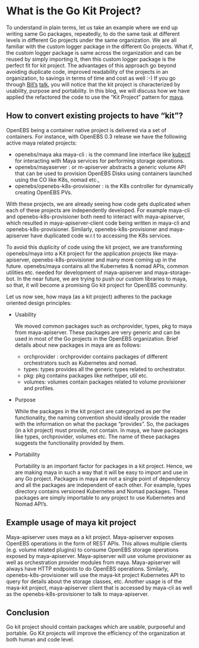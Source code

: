 # What is the Go Kit Project?
To understand in plain terms, let us take an example where we end up writing same Go packages, repeatedly, to do the same task at different levels in different Go projects under the same organization. We are all familiar with the custom logger package in the different Go projects.
What if, the custom logger package is same across the organization and can be reused by simply importing it, then this custom logger package is the perfect fit for kit project. The advantages of this approach go beyond avoiding duplicate code, improved readability of the projects in an organization, to savings in terms of time and cost as well :-)
If you go through [Bill’s](https://twitter.com/goinggodotnet) [talk](https://youtu.be/spKM5CyBwJA?list=PLFjrjdmBd0CoclkJ_JdBET5fzz4u0SELZ), you will notice that the kit project is characterized by usability, purpose and portability. In this blog, we will discuss how we have applied the refactored the code to use the “Kit Project” pattern for [maya](https://github.com/openebs/maya).

## How to convert existing projects to have “kit”?
OpenEBS being a container native project is delivered via a set of containers. For instance, with OpenEBS 0.3 release we have the following active maya related projects:

* openebs/maya aka maya-cli : is the command line interface like [kubectl](https://kubernetes.io/docs/reference/kubectl/overview/) for interacting with Maya services for performing storage operations.
* openebs/mayaserver : or m-apiserver abstracts a generic volume API that can be used to provision OpenEBS Disks using containers launched using the CO like K8s, nomad etc.,
* openebs/openebs-k8s-provisioner : is the K8s controller for dynamically creating OpenEBS PVs.

With these projects, we are already seeing how code gets duplicated when each of these projects are independently developed. For example maya-cli and openebs-k8s-provisioner both need to interact with maya-apiserver, which resulted in maya-apiserver-client code being written in maya-cli and openebs-k8s-provisioner. Similarly, openebs-k8s-provisioner and maya-apiserver have duplicated code w.r.t to accessing the K8s services.

To avoid this duplicity of code using the kit project, we are transforming openebs/maya into a Kit project for the application projects like maya-apiserver, openebs-k8s-provisioner and many more coming up in the future. openebs/maya contains all the Kubernetes & nomad APIs, common utilities etc. needed for development of maya-apiserver and maya-storage-bot. In the near future, we are trying to push our custom libraries to maya, so that, it will become a promising Go kit project for OpenEBS community.

Let us now see, how maya (as a kit project) adheres to the package oriented design principles:

- Usability

    We moved common packages such as orchprovider, types, pkg to maya from maya-apiserver. These packages are very generic and can be used in most of the Go projects in the OpenEBS organization. Brief details about new packages in maya are as follows:
   *  orchprovider : orchprovider contains packages of different orchestrators such as Kubernetes and nomad.
   *  types: types provides all the generic types related to orchestrator.
   *  pkg: pkg contains packages like nethelper, util etc.
   *  volumes: volumes contain packages related to volume provisioner and profiles.

- Purpose

    While the packages in the kit project are categorized as per the functionality, the naming convention should ideally provide the reader with the information on what the package “provides”. So, the packages (in a kit project) must provide, not contain. In maya, we have packages like types, orchprovider, volumes etc. The name of these packages suggests the functionality provided by them.

- Portability

    Portability is an important factor for packages in a kit project. Hence, we are making maya in such a way that it will be easy to import and use in any Go project. Packages in maya are not a single point of dependency and all the packages are independent of each other. For example, types directory contains versioned Kubernetes and Nomad packages. These packages are simply importable to any project to use Kubernetes and Nomad API’s.

## Example usage of maya kit project
Maya-apiserver uses maya as a kit project. Maya-apiserver exposes OpenEBS operations in the form of REST APIs. This allows multiple clients (e.g. volume related plugins) to consume OpenEBS storage operations exposed by maya-apiserver. Maya-apiserver will use volume provisioner as well as orchestration provider modules from maya. Maya-apiserver will always have HTTP endpoints to do OpenEBS operations.
Similarly, openebs-k8s-provisioner will use the maya-kit project Kubernetes API to query for details about the storage classes, etc.
Another usage is of the maya-kit project, maya-apiserver client that is accessed by maya-cli as well as the openebs-k8s-provisioner to talk to maya-apiserver.

## Conclusion
Go kit project should contain packages which are usable, purposeful and portable. Go Kit projects will improve the efficiency of the organization at both human and code level.
